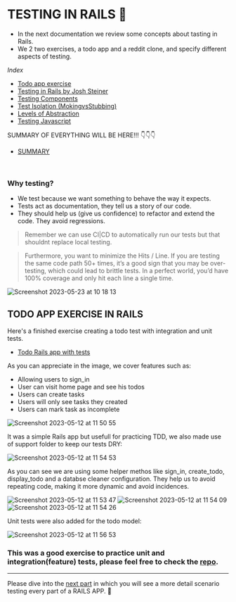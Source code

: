 # TESTING IN RAILS 🧶

- In the next documentation we review some concepts about tasting in Rails.
- We 2 two exercises, a todo app and a reddit clone, and specify different aspects of testing.

*Index*
- [Todo app exercise](https://github.com/daniel-enqz/ruby-corners-100/tree/master/TDD/RAILS_TDD/README.md#Todo-app-exercise)
- [Testing in Rails by Josh Steiner](https://github.com/daniel-enqz/ruby-corners-100/tree/master/TDD/RAILS_TDD/README.md#testing-in-rails-by-josh-steiner)
- [Testing Components](https://github.com/daniel-enqz/ruby-corners-100/tree/master/TDD/RAILS_TDD/testing_components.md)
- [Test Isolation (MokingvsStubbing)](https://github.com/daniel-enqz/ruby-corners-100/tree/master/TDD/RAILS_TDD/test_isolation.md)
- [Levels of Abstraction](https://github.com/daniel-enqz/ruby-corners-100/tree/master/TDD/RAILS_TDD/levels_of_abstraction.md)
- [Testing Javascript](https://github.com/daniel-enqz/ruby-corners-100/tree/master/TDD/RAILS_TDD/testing_javascript.md)

SUMMARY OF EVERYTHING WILL BE HERE!!! 👇👇👇
- [SUMMARY](https://github.com/daniel-enqz/ruby-corners-100/tree/master/TDD/RAILS_TDD/summary.md)

<br>

### Why testing?

- We test because we want something to behave the way it expects.
- Tests act as documentation, they tell us a story of our code.
- They should help us (give us confidence) to refactor and extend the code. They avoid regressions.

> Remember we can use CI|CD to automatically run our tests but that shouldnt replace local testing.

> Furthermore, you want to minimize the Hits / Line. If you are testing the same code path 50+ times, it’s a good sign that you may be over-testing, which could lead to brittle tests. In a perfect world, you’d have 100% coverage and only hit each line a single time.

![Screenshot 2023-05-23 at 10 18 13](https://github.com/daniel-enqz/ruby-corners-100/assets/72522628/a52e9105-0016-4615-befc-0ba6a7a29427)

## TODO APP EXERCISE IN RAILS
Here's a finished exercise creating a todo test with integration and unit tests.
- [Todo Rails app with tests](https://github.com/daniel-enqz/rails_tdd)

As you can appreciate in the image, we cover features such as:
- Allowing users to sign_in
- User can visit home page and see his todos
- Users can create tasks
- Users will only see tasks they created
- Users can mark task as incomplete

![Screenshot 2023-05-12 at 11 50 55](https://github.com/daniel-enqz/ruby-corners-100/assets/72522628/74982873-7077-4070-8d8d-9cf08ee1aeb7)

It was a simple Rails app but usefull for practicing TDD, we also made use of support folder to keep our tests DRY:

![Screenshot 2023-05-12 at 11 54 53](https://github.com/daniel-enqz/ruby-corners-100/assets/72522628/8bfe255a-8fba-40f7-9269-ba892a687e56)

As you can see we are using some helper methos like sign_in, create_todo, display_todo and a databse cleaner configuration. They help us to avoid repeating code, making it more dynamic and avoid incidences.

![Screenshot 2023-05-12 at 11 53 47](https://github.com/daniel-enqz/ruby-corners-100/assets/72522628/73182961-00b4-4a6b-b860-3415aae1bd8c)
![Screenshot 2023-05-12 at 11 54 09](https://github.com/daniel-enqz/ruby-corners-100/assets/72522628/b7507134-06f0-437f-a1c7-8bd7be7d7fd5)
![Screenshot 2023-05-12 at 11 54 26](https://github.com/daniel-enqz/ruby-corners-100/assets/72522628/40b5f349-95b5-4a24-81b1-fcbc18cf555d)

Unit tests were also added for the todo model:

![Screenshot 2023-05-12 at 11 56 53](https://github.com/daniel-enqz/ruby-corners-100/assets/72522628/2fc42f76-f346-43e2-acb5-40dd44bed04b)


### This was a good exercise to practice unit and integration(feature) tests, please feel free to check the [repo](https://github.com/daniel-enqz/rails_tdd).

---

Please dive into the [next part](https://github.com/daniel-enqz/ruby-corners-100/tree/master/TDD/RAILS_TDD/testing_components.md) in which you will see a more detail scenario testing every part of a RAILS APP. 🦆
